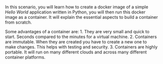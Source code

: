 
In this scenario, you will learn how to create a docker image of a simple _Hello World_ application written in Python, you will then run this docker image as a container. It will explain the essential aspects to build a container from scratch.

Some advantages of a container are:
	1. They are very small and quick to start.  Seconds compared to the minutes for a virtual machine.
	2. Containers are immutable.  When they are created you have to create a new one to make changes.  This helps with testing and security.
	3. Containers are highly portable.  It will run on many different clouds and across many different container platforms.
	